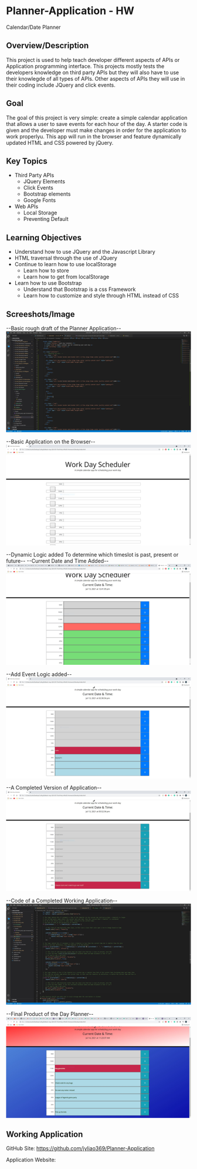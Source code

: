 # Planner-Application - HW
Calendar/Date Planner

## Overview/Description
This project is used to help teach developer different aspects of APIs or Application programming interface. This projects mostly tests the developers knowledge on third party APIs but they will also have to use their knowlegde of all types of APIs. Other aspects of APIs they will use in their coding include JQuery and click events. 

## Goal
The goal of this project is very simple: create a simple calendar application that allows a user to save events for each hour of the day. A starter code is given and the developer must make changes in order for the application to work properlyu. This app will run in the browser and feature dynamically updated HTML and CSS powered by jQuery.

## Key Topics
* Third Party APIs
  * JQuery Elements
  * Click Events
  * Bootstrap elements
  * Google Fonts
* Web APIs
  * Local Storage
  * Preventing Default

## Learning Objectives
* Understand how to use JQuery and the Javascript Library
* HTML traversal through the use of JQuery
* Continue to learn how to use localStorage
  * Learn how to store
  * Learn how to get from localStorage
* Learn how to use Bootstrap
  * Understand that Bootstrap is a css Framework
  * Learn how to customize and style through HTML instead of CSS


## Screeshots/Image
--Basic rough draft of the Planner Application--
![Rough Draft](./screenshots/screenshot1.JPG)


--Basic Application on the Browser--
![First Preview](./screenshots/screenshot2.JPG)


--Dynamic Logic added To determine which timeslot is past, present or future--
--Current Date and Time Added--
![Time Added](./screenshots/screenshot5.JPG)


--Add Event Logic added--
![Create Events](./screenshots/screenshot6.JPG)


--A Completed Version of Application--
![Rough but Completed Version](./screenshots/screenshot7.JPG)


--Code of a Completed Working Application--
![Javascript Code](./screenshots/screenshot8.JPG)


--Final Product of the Day Planner--
![Final Product](./screenshots/screenshot9.JPG)

## Working Application

GitHub Site: https://github.com/jyliao369/Planner-Application

Application Website: